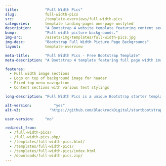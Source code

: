 ```yaml
---
title:            "Full Width Pics"
slug:             full-width-pics
src:              /template-overviews/full-width-pics
categories:       template landing-pages one-page unstyled
description:      "A Bootstrap 4 website template featuring content sections with full page width image backgrounds."
bump:             "Full width picture backgrounds."
img-src:          /assets/img/templates/full-width-pics.jpg
img-desc:         "Bootstrap Full Width Picture Page Backgrounds"
layout:           template-overview

meta-title:       "Full Width Pics - Free Bootstrap Template"
meta-description: "A Bootstrap 4 template featuring full page width image backgrounds. All Start Bootstrap templates are free to download and open source."

features:
  - Full width image sections
  - Logo on top of background image for header
  - Fixed top menu navigation
  - Content sections with various text stylings

long-description: "Full Width Pics is a unique Bootstrap starter template for a landing page or a one page website. It features full width image sections with an option to include a logo in the header along with other custom design elements."

alt-version:		  "yes"
alt-v3:		        "https://github.com/BlackrockDigital/startbootstrap-full-width-pics/archive/v3.3.7.zip"

user-version:     "no"

redirect_from:
  - /full-width-pics/
  - /full-width-pics.php/
  - /templates/full-width-pics.html/
  - /templates/full-width-pics/
  - /templates/full-width-pics/index.html
  - /downloads/full-width-pics.zip/
---
```

